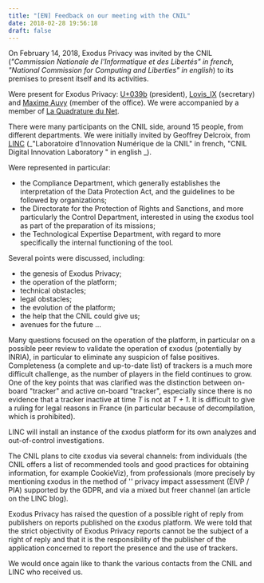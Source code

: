 ```yaml
---
title: "[EN] Feedback on our meeting with the CNIL"
date: 2018-02-28 19:56:18
draft: false
---
```


On February 14, 2018, Exodus Privacy was invited by the CNIL (_"Commission Nationale de l'Informatique et des Libertés" in french, "National Commission for Computing and Liberties" in english_) to its premises to present itself and its activities.

Were present for Exodus Privacy: [U+039b](https://esther.codes/about-me/) (president), [Lovis_IX](https://pleroma.tamanoir.foucry.net/users/LovisIX) (secretary) and [Maxime Auvy](https://open-freax.fr/) (member of the office). We were accompanied by a member of [La Quadrature du Net](https://www.laquadrature.net/en/).

There were many participants on the CNIL side, around 15 people, from different departments. We were initially invited by Geoffrey Delcroix, from [LINC](https://linc.cnil.fr/fr/propos-de-linc) (_"Laboratoire d’Innovation Numérique de la CNIL" in french, "CNIL Digital Innovation Laboratory
" in english _).

Were represented in particular:

- the Compliance Department, which generally establishes the interpretation of the Data Protection Act, and the guidelines to be followed by organizations;
- the Directorate for the Protection of Rights and Sanctions, and more particularly the Control Department, interested in using the εxodus tool as part of the preparation of its missions;
- the Technological Expertise Department, with regard to more specifically the internal functioning of the tool.

Several points were discussed, including:

- the genesis of Exodus Privacy;
- the operation of the platform;
- technical obstacles;
- legal obstacles;
- the evolution of the platform;
- the help that the CNIL could give us;
- avenues for the future ...

Many questions focused on the operation of the platform, in particular on a possible peer review to validate the operation of εxodus (potentially by INRIA), in particular to eliminate any suspicion of false positives. Completeness (a complete and up-to-date list) of trackers is a much more difficult challenge, as the number of players in the field continues to grow.
One of the key points that was clarified was the distinction between on-board "tracker" and active on-board "tracker", especially since there is no evidence that a tracker inactive at time _T_ is not at _T + 1_. It is difficult to give a ruling for legal reasons in France (in particular because of decompilation, which is prohibited).

LINC will install an instance of the εxodus platform for its own analyzes and out-of-control investigations.

The CNIL plans to cite εxodus via several channels: from individuals (the CNIL offers a list of recommended tools and good practices for obtaining information, for example CookieViz), from professionals (more precisely by mentioning εxodus in the method of '' privacy impact assessment (ÉIVP / PIA) supported by the GDPR, and via a mixed but freer channel (an article on the LINC blog).

Exodus Privacy has raised the question of a possible right of reply from publishers on reports published on the εxodus platform. We were told that the strict objectivity of Exodus Privacy reports cannot be the subject of a right of reply and that it is the responsibility of the publisher of the application concerned to report the presence and the use of trackers.

We would once again like to thank the various contacts from the CNIL and LINC who received us.